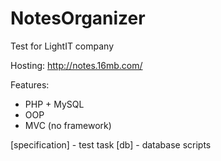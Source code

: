 # NotesOrganizer
Test for LightIT company

Hosting: http://notes.16mb.com/

Features:
- PHP + MySQL
- OOP 
- MVC (no framework)

[specification] - test task
[db] - database scripts
